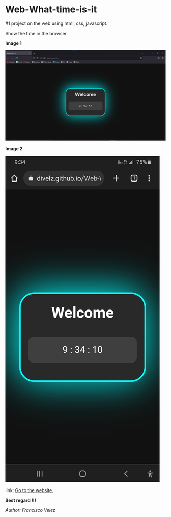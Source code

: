 # Web-What-time-is-it

#1 project on the web using html, css, javascript.

Show the time in the browser.

**Image 1**

![Image from the website](Image1.png)

**Image 2**

![Another Image from the web](Image2.png)

link: [Go to the website.](https://divelz.github.io/Web-What-time-is-it/)

**Best regard !!!**

<cite>Author: Francisco Velez</cite>

